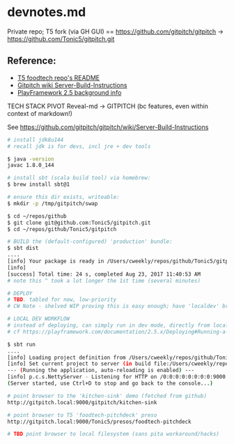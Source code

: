# devnotes.md

Private repo; T5 fork (via GH GUI) == https://github.com/gitpitch/gitpitch -> https://github.com/Tonic5/gitpitch.git

## Reference:
* [T5 foodtech repo's README](https://github.com/Tonic5/foodtech/README.md)
* [Gitpitch wiki Server-Build-Instructions](https://github.com/gitpitch/gitpitch/wiki/Server-Build-Instructions)
* [PlayFramework 2.5 background info](https://playframework.com/documentation/2.5.x/Anatomy)

TECH STACK PIVOT Reveal-md -> GITPITCH
(bc features, even within context of markdown!)

See https://github.com/gitpitch/gitpitch/wiki/Server-Build-Instructions

```sh
# install jdk8u144
# recall jdk is for devs, incl jre + dev tools

$ java -version
javac 1.8.0_144

# install sbt (scala build tool) via homebrew:
$ brew install sbt@1

# ensure this dir exists, writeable:
$ mkdir -p /tmp/gitpitch/swap

$ cd ~/repos/github
$ git clone git@github.com:Tonic5/gitpitch.git
$ cd ~/repos/github/Tonic5/gitpitch

```

```sh
# BUILD the (default-configured) 'production' bundle:
$ sbt dist
....
[info] Your package is ready in /Users/cweekly/repos/github/Tonic5/gitpitch/target/universal/server-1.1.zip
[info]
[success] Total time: 24 s, completed Aug 23, 2017 11:40:53 AM
# note this ^ took a lot longer the 1st time (several minutes)
```

```sh
# DEPLOY
# TBD. tabled for now, low-priority
# CW Note - shelved WIP proving this is easy enough; have 'localdev' branch of parent gitpitch.git repo, w/ custom conf WIP
```

```sh
# LOCAL DEV WORKFLOW
# instead of deploying, can simply run in dev mode, directly from local source (tho gitpitch per se pulls from gh repo absent pita workaround)
# cf https://playframework.com/documentation/2.5.x/Deploying#Running-a-production-server-in-place

$ sbt run
....
[info] Loading project definition from /Users/cweekly/repos/github/Tonic5/gitpitch/project
[info] Set current project to server (in build file:/Users/cweekly/repos/github/Tonic5/gitpitch/)
--- (Running the application, auto-reloading is enabled) ---
[info] p.c.s.NettyServer - Listening for HTTP on /0:0:0:0:0:0:0:0:9000
(Server started, use Ctrl+D to stop and go back to the console...)

# point browser to the 'kitchen-sink' demo (fetched from github)
http://gitpitch.local:9000/gitpitch/kitchen-sink

# point browser to T5 'foodtech-pitchdeck' preso
http://gitpitch.local:9000/Tonic5/presos/foodtech-pitchdeck

# TBD point browser to local filesystem (sans pita workaround/hacks)

```